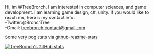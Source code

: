 Hi, im @TreeBronch. I am interested in computer sciences, and game development.
I am learning game design, c#, unity.
If you would like to reach me, here is my contact info:  
-Twitter:@BronchTree  
-Gmail: treebronch.contact@gmail.com  

Some very pog stats via [github-readme-stats]('https://github.com/anuraghazra/github-readme-stats')


[![TreeBronch's GitHub stats](https://github-readme-stats.vercel.app/api?username=treebronch)](https://github.com/anuraghazra/github-readme-stats)



<!---
TreeBronch/TreeBronch is a ✨ special ✨ repository because its `README.md` (this file) appears on your GitHub profile.
You can click the Preview link to take a look at your changes.
--->
